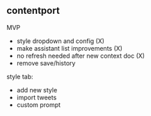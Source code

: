 ## contentport

MVP
- style dropdown and config (X)
- make assistant list improvements (X)
- no refresh needed after new context doc (X)
- remove save/history

style tab:
- add new style
- import tweets
- custom prompt